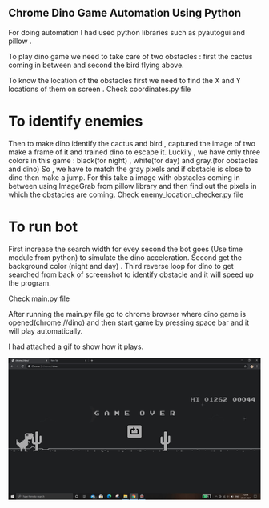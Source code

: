 ## Chrome Dino Game Automation Using Python

For doing automation I had used python libraries such as pyautogui and pillow .

To play dino game we need to take care of two obstacles : first the cactus coming in between and second the bird flying above.

To know the location of the obstacles first we need to find the X and Y locations of them on screen . Check coordinates.py file

# To identify enemies
Then to make dino identify the cactus and bird , captured the image of two make a frame of it and trained dino to escape it.
Luckily , we have only three colors in this game : black(for night) , white(for day)  and gray.(for obstacles and dino)
So , we have to match the gray pixels and if obstacle  is close to dino then  make a jump. For this take a image with obstacles coming in between using ImageGrab from pillow library and then find out the pixels in which the obstacles are coming. Check enemy_location_checker.py file

# To run bot
First increase the search width for evey second the bot goes (Use time module from python) to simulate the dino acceleration.
Second get the background color (night and day) .
Third reverse loop for dino to get searched from back of screenshot to identify obstacle and it will speed up the program.

Check main.py file

After running the main.py file go to chrome browser where dino game is opened(chrome://dino) and then start game by pressing space bar and it will play automatically.

I had attached a gif to show how it plays.


![Demo of the Game](demo_dinogame.gif)
